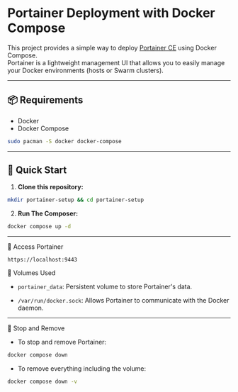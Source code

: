 # Portainer Deployment with Docker Compose

This project provides a simple way to deploy [Portainer CE](https://www.portainer.io/) using Docker Compose.  
Portainer is a lightweight management UI that allows you to easily manage your Docker environments (hosts or Swarm clusters).

---

## 📦 Requirements

- Docker 
- Docker Compose 

```bash
sudo pacman -S docker docker-compose
```

---

## 🚀 Quick Start

1. **Clone this repository:**

```bash
mkdir portainer-setup && cd portainer-setup
```
2. **Run The Composer:**

```bash
docker compose up -d
```

---

🔐 Access Portainer

```
https://localhost:9443
```

📁 Volumes Used

- `portainer_data`: Persistent volume to store Portainer's data.

- `/var/run/docker.sock`: Allows Portainer to communicate with the Docker daemon.

---

🛑 Stop and Remove

- To stop and remove Portainer:

```bash
docker compose down

```

- To remove everything including the volume:

```bash
docker compose down -v

```